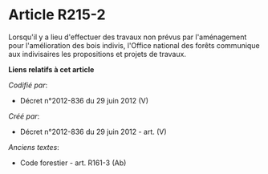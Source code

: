 # Article R215-2

Lorsqu'il y a lieu d'effectuer des travaux non prévus par l'aménagement pour l'amélioration des bois indivis, l'Office
national des forêts communique aux indivisaires les propositions et projets de travaux.

**Liens relatifs à cet article**

_Codifié par_:

  - Décret n°2012-836 du 29 juin 2012 (V)

_Créé par_:

  - Décret n°2012-836 du 29 juin 2012 - art. (V)

_Anciens textes_:

  - Code forestier - art. R161-3 (Ab)
